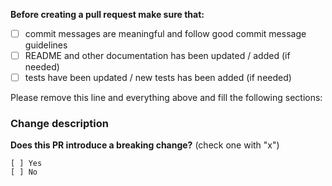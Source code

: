 **Before creating a pull request make sure that:**

- [ ] commit messages are meaningful and follow good commit message guidelines
- [ ] README and other documentation has been updated / added (if needed)
- [ ] tests have been updated / new tests has been added (if needed)

Please remove this line and everything above and fill the following sections:



### Change description ###



**Does this PR introduce a breaking change?** (check one with "x")

```
[ ] Yes
[ ] No
```
